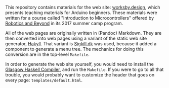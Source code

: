 This repository contains materials for the web site:
[worksby.design](http://www.worksby.design), which presents 
teaching materials for Arduino beginners.  These materials were written
for a course called "Introduction to Microcontrollers" offered by 
[Robotics and Beyond](http://www.roboticsandbeyond.org) in its 
2017 summer camp program.

All of the web pages are originally written in (Pandoc) Markdown.  They are 
then converted into web pages using a variant of the static web site generator,
[Hakyll](http://://jaspervdj.be/hakyll/).  That variant is 
[Sigkill.dk](http://sigkill.dk/programs/sigkill.html) was used, because
it added a component to generate a menu tree.  The mechanics for doing this
conversion are in the top-level `Makefile`.

In order to generate the web site yourself, you would need to install the
[Glasgow Haskell Compiler](https://www.haskell.org/ghc/), and run the 
`Makefile`.  If you were to go to all that trouble, you would probably want
to customize the header that goes on every page: `templates/default.html`.

